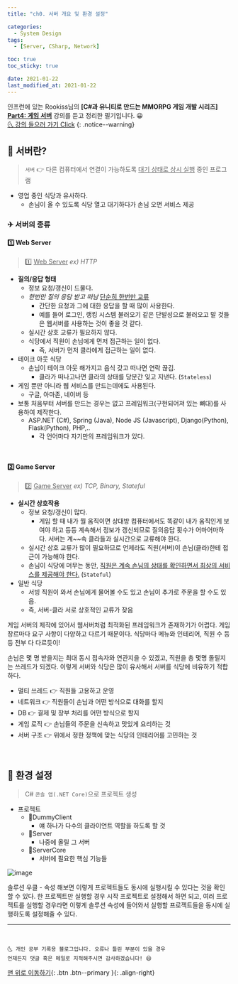 ```yaml
---
title: "ch0. 서버 개요 및 환경 설정"

categories:
  - System Design
tags:
  - [Server, CSharp, Network]

toc: true
toc_sticky: true

date: 2021-01-22
last_modified_at: 2021-01-22
---
```


인프런에 있는 Rookiss님의 **[C#과 유니티로 만드는 MMORPG 게임 개발 시리즈] <u>Part4: 게임 서버</u>** 강의를 듣고 정리한 필기입니다. 😀  
[🌜 강의 들으러 가기 Click](https://www.inflearn.com/course/유니티-MMORPG-개발-Part4)
{: .notice--warning}

## 🚀 서버란?

> `서버` 👉 다른 컴퓨터에서 연결이 가능하도록 <u>대기 상태로 상시 실행</u> 중인 프로그램

- 영업 중인 식당과 유사하다.
  - 손님이 올 수 있도록 식당 열고 대기하다가 손님 오면 서비스 제공

### ✈ 서버의 종류

#### 1️⃣ Web Server

> 1️⃣ <u>Web Server</u> _ex) HTTP_

- **질의/응답 형태**
  - 정보 요청/갱신이 드물다.
  - _한번만 질의 응담 받고 떠남_ <u>단순히 한번만 교류</u>
    - 간단한 요청과 그에 대한 응답을 할 때 많이 사용한다.
    - 예를 들어 로그인, 랭킹 시스템 불러오기 같은 단발성으로 불러오고 말 것들은 웹서버를 사용하는 것이 좋을 것 같다.
  - 실시간 상호 교류가 필요하지 않다.
  - 식당에서 직원이 손님에게 먼저 접근하는 일이 없다.
    - 즉, 서버가 먼저 클라에게 접근하는 일이 없다.
- 테이크 아웃 식당
  - 손님이 테이크 아웃 해가지고 음식 갖고 떠나면 연락 끊김.
    - 클라가 떠나고나면 클라의 상태를 당분간 잊고 지낸다. (`Stateless`)
- 게임 뿐만 아니라 웹 서비스를 만드는데에도 사용된다.
  - 구글, 아마존, 네이버 등
- 보통 처음부터 서버를 만드는 경우는 없고 프레임워크(구현되어져 있는 뼈대)를 사용하여 제작한다.
  - ASP.NET (C#), Spring (Java), Node JS (Javascript), Django(Python), Flask(Python), PHP,..
    - 각 언어마다 자기만의 프레임워크가 있다.

<br>

#### 2️⃣ Game Server

> 2️⃣ <u>Game Server</u> _ex) TCP, Binary, Stateful_

- **실시간 상호작용**
  - 정보 요청/갱신이 많다.
    - 게임 할 때 내가 뭘 움직이면 상대방 컴퓨터에서도 똑같이 내가 움직인게 보여야 하고 등등 계속해서 정보가 갱신되므로 질의응답 횟수가 어마어마하다. 서버는 계~~속 클라들과 실시간으로 교류해야 한다.
  - 실시간 상호 교류가 많이 필요하므로 언제라도 직원(서버)이 손님(클라)한테 접근이 가능해야 한다.
  - 손님이 식당에 머무는 동안, <u>직원은 계속 손님의 상태를 확인하면서 최상의 서비스를 제공해야 한다.</u> (`Stateful`)
- 일반 식당
  - 서빙 직원이 와서 손님에게 물어볼 수도 있고 손님이 추가로 주문을 할 수도 있음.
  - 즉, 서버-클라 서로 상호적인 교류가 잦음

게임 서버의 제작에 있어서 웹서버처럼 최적화된 프레임워크가 존재하기가 어렵다. 게임 장르마다 요구 사항이 다양하고 다르기 때문이다. 식당마다 메뉴와 인테리어, 직원 수 등등 전부 다 다르듯이!

손님은 몇 명 받을지는 최대 동시 접속자와 연관지을 수 있겠고, 직원을 총 몇명 돌릴지는 쓰레드가 되겠다. 이렇게 서버와 식당은 많이 유사해서 서버를 식당에 비유하기 적합하다.

- 멀티 쓰레드 👉 직원들 고용하고 운영
- 네트워크 👉 직원들이 손님과 어떤 방식으로 대화를 할지
- DB 👉 결제 및 장부 처리를 어떤 방식으로 할지
- 게임 로직 👉 손님들의 주문을 신속하고 맛있게 요리하는 것
- 서버 구조 👉 위에서 정한 정책에 맞는 식당의 인테리어를 고민하는 것

<br>

## 🚀 환경 설정

> C# `콘솔 앱(.NET Core)`으로 프로젝트 생성

- 프로젝트
  - 📘DummyClient
    - 얘 하나가 다수의 클라이언트 역할을 하도록 할 것
  - 📘Server
    - 나중에 올릴 그 서버
  - 📘ServerCore
    - 서버에 필요한 핵심 기능들

![image](https://user-images.githubusercontent.com/42318591/105457536-54c0c200-5cca-11eb-8d8d-dd0017fe6216.png)

솔루션 우클 - 속성 해보면 이렇게 프로젝트들도 동시에 실행시킬 수 있다는 것을 확인할 수 있다. 한 프로젝트만 실행할 경우 시작 프로젝트로 설정해서 하면 되고, 여러 프로젝트를 실행할 경우라면 이렇게 솔루션 속성에 들어와서 실행할 프로젝트들을 동시에 실행하도록 설정해줄 수 있다.

---

<br>

    🌜 개인 공부 기록용 블로그입니다. 오류나 틀린 부분이 있을 경우
    언제든지 댓글 혹은 메일로 지적해주시면 감사하겠습니다! 😄

[맨 위로 이동하기](#){: .btn .btn--primary }{: .align-right}
